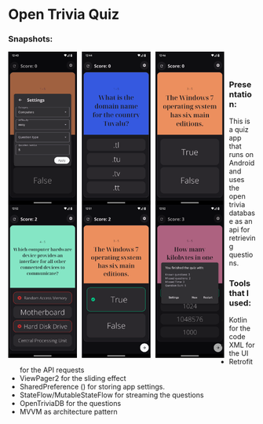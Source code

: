 # Open Trivia Quiz

### Snapshots:
<img align="left" alt="settings." width="140px" src="screens/settings.png" style="padding-right:10px;" />
<img align="left" alt="Quiz multiple answer state." width="140px" src="screens/quiz-multiple-answer-state.png" style="padding-right:10px;" />
<img align="left" alt="Quiz true or false state." width="140px" src="screens/quiz-true-or-false-state.png" style="padding-right:10px;" />
<img align="left" alt="answere wrong state." width="140px" src="screens/answer-wrong-state.png" style="padding-right:10px;" />
<img align="left" alt="answere correct state." width="140px" src="screens/answer-correct-state.png" style="padding-right:10px;" />
<img align="left" alt="review" width="140px" src="screens/review.png" style="padding-right:10px;" /><br />

#

### Presentation: 
This is a quiz app that runs on Android and uses the open trivia database as an api for retrieving questions.</br>

### Tools that I used:
- Kotlin for the code
- XML for the UI
- Retrofit for the API requests
- ViewPager2 for the sliding effect
- SharedPreference () for storing app settings.
- StateFlow/MutableStateFlow for streaming the questions
- OpenTriviaDB for the questions
- MVVM as architecture pattern</br>
